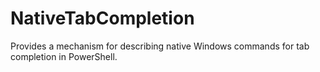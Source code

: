 # NativeTabCompletion
Provides a mechanism for describing native Windows commands for tab completion in PowerShell.
